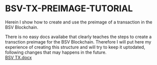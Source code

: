 # BSV-TX-PREIMAGE-TUTORIAL

Herein I show how to create and use the preimage of a transaction in the BSV Blockchain. 

There is no easy docs availabe that clearly teaches the steps to create a transction preimage for the BSV Blockchain. 
Therefore I will put here my experience of creating this structure and will try to keep it uptodated, following changes that may happens in the future.  
[BSV TX.docx](https://github.com/carlosamcruz/BSV-TX-PREIMAGE-TUTORIAL/files/8662116/BSV.TX.docx)
